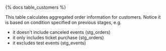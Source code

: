 {% docs table_customers %}

This table calculates aggregated order information for customers. Notice it is based on condition specified on previous stages, e.g.
* it doesn't include canceled events (stg_orders)
* it only includes ticket purchase (stg_orders)
* it excludes test events (stg_events)